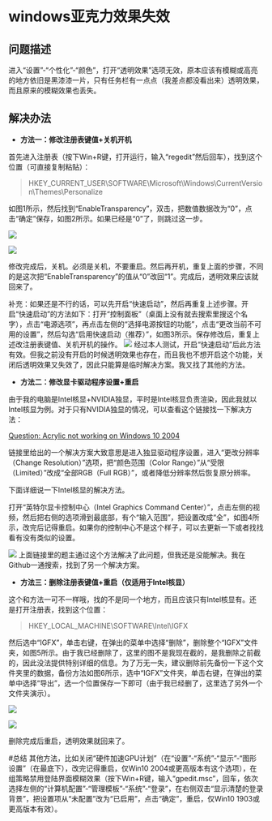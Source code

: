 # windows亚克力效果失效

## 问题描述 

进入“设置”-“个性化”-“颜色”，打开“透明效果”选项无效，原本应该有模糊或高亮的地方依旧是黑漆漆一片，只有任务栏有一点点（我差点都没看出来）透明效果，而且原来的模糊效果也丢失。

## 解决办法

- **方法一：修改注册表键值+关机开机**

首先进入注册表（按下Win+R键，打开运行，输入“regedit”然后回车），找到这个位置（可直接复制粘贴）：

>HKEY_CURRENT_USER\SOFTWARE\Microsoft\Windows\CurrentVersion\Themes\Personalize

如图1所示，然后找到“EnableTransparency”，双击，把数值数据改为“0”，点击“确定”保存，如图2所示。如果已经是“0”了，则跳过这一步。

![](https://s3.bmp.ovh/imgs/2022/08/09/8c60e096899852da.jpg)


![](https://s3.bmp.ovh/imgs/2022/08/09/199962c92ec24d22.png)

修改完成后，关机。必须是关机，不要重启。然后再开机，重复上面的步骤，不同的是这次把“EnableTransparency”的值从“0”改回“1”。完成后，透明效果应该就回来了。

补充：如果还是不行的话，可以先开启“快速启动”，然后再重复上述步骤。开启“快速启动”的方法如下：打开“控制面板”（桌面上没有就去搜索里搜这个名字），点击“电源选项”，再点击左侧的“选择电源按钮的功能”，点击“更改当前不可用的设置”，然后勾选“启用快速启动（推荐）”，如图3所示。保存修改后，重复上述改注册表键值、关机开机的操作。
![](https://s3.bmp.ovh/imgs/2022/08/09/629208e08fecf93f.jpg)
经过本人测试，开启“快速启动”后此方法有效。但我之前没有开启的时候透明效果也存在，而且我也不想开启这个功能，关闭后透明效果又失效了，因此只能算是临时解决方案。我又找了其他的方法。

- **方法二：修改显卡驱动程序设置+重启**

由于我的电脑是Intel核显+NVIDIA独显，平时是Intel核显负责渲染，因此我就以Intel核显为例。对于只有NVIDIA独显的情况，可以查看这个链接找一下解决方法：

[Question: Acrylic not working on Windows 10 2004]( https://github.com/microsoft/microsoft-ui-xaml/issues/2737#)

链接里给出的一个解决方案大致意思是进入独显驱动程序设置，进入“更改分辨率（Change Resolution）”选项，把“颜色范围（Color Range）”从“受限（Limited）”改成“全部RGB（Full RGB）”，或者降低分辨率然后恢复原分辨率。

下面详细说一下Intel核显的解决方法。

打开“英特尔显卡控制中心（Intel Graphics Command Center）”，点击左侧的视频，然后把右侧的选项滑到最底部，有个“输入范围”，把设置改成“全”，如图4所示，改完后记得重启。如果你的控制中心不是这个样子，可以去更新一下或者找找看有没有类似的设置。

![](https://s3.bmp.ovh/imgs/2022/08/09/bc2e92c2cfcfc51a.jpg)
上面链接里的题主通过这个方法解决了此问题，但我还是没能解决。我在Github一通搜索，找到了另一个解决方案。

- **方法三：删除注册表键值+重启（仅适用于Intel核显）**

这个和方法一可不一样哦，找的不是同一个地方，而且应该只有Intel核显有。还是打开注册表，找到这个位置：

>HKEY_LOCAL_MACHINE\SOFTWARE\Intel\IGFX

然后选中“IGFX”，单击右键，在弹出的菜单中选择“删除”，删除整个“IGFX”文件夹，如图5所示。由于我已经删除了，这里的图不是我现在截的，是我删除之前截的，因此没法提供特别详细的信息。为了万无一失，建议删除前先备份一下这个文件夹里的数据，备份方法如图6所示，选中“IGFX”文件夹，单击右键，在弹出的菜单中选择“导出”，选一个位置保存一下即可（由于我已经删了，这里选了另外一个文件夹演示）。

![](https://s3.bmp.ovh/imgs/2022/08/09/a4ece3b999842229.jpg)

![](https://s3.bmp.ovh/imgs/2022/08/09/0181c410af46ef8a.jpg)

删除完成后重启，透明效果就回来了。

#总结
其他方法，比如关闭“硬件加速GPU计划”（在“设置”-“系统”-“显示”-“图形设置”（在最底下），改完记得重启，仅Win10 2004或更高版本有这个选项），在组策略禁用登陆界面模糊效果（按下Win+R键，输入“gpedit.msc”，回车，依次选择左侧的“计算机配置”-“管理模板”-“系统”-“登录”，在右侧双击“显示清楚的登录背景”，把设置项从“未配置”改为“已启用”，点击“确定”，重启，仅Win10 1903或更高版本有效）。
